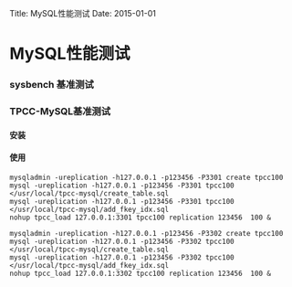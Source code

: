 Title: MySQL性能测试
Date:  2015-01-01


MySQL性能测试
============================
### sysbench 基准测试
### TPCC-MySQL基准测试
#### 安装
#### 使用
	mysqladmin -ureplication -h127.0.0.1 -p123456 -P3301 create tpcc100
	mysql -ureplication -h127.0.0.1 -p123456 -P3301 tpcc100 </usr/local/tpcc-mysql/create_table.sql
	mysql -ureplication -h127.0.0.1 -p123456 -P3301 tpcc100 </usr/local/tpcc-mysql/add_fkey_idx.sql
	nohup tpcc_load 127.0.0.1:3301 tpcc100 replication 123456  100 &

	mysqladmin -ureplication -h127.0.0.1 -p123456 -P3302 create tpcc100
	mysql -ureplication -h127.0.0.1 -p123456 -P3302 tpcc100 </usr/local/tpcc-mysql/create_table.sql
	mysql -ureplication -h127.0.0.1 -p123456 -P3302 tpcc100 </usr/local/tpcc-mysql/add_fkey_idx.sql
	nohup tpcc_load 127.0.0.1:3302 tpcc100 replication 123456  100 &
	
	

